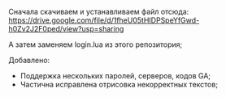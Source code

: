 Сначала скачиваем и устанавливаем файл отсюда:
https://drive.google.com/file/d/1fheU05tHIDPSpeYfGwd-h0Zv2J2F0ped/view?usp=sharing

А затем заменяем login.lua из этого репозитория;

Добавлено:
- Поддержка нескольких паролей, серверов, кодов GA;
- Частична исправлена отрисовка некорректных текстов;

